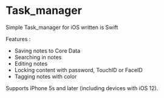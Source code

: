 # Task_manager
Simple Task_manager for iOS written is Swift

Features : 

- Saving notes to Core Data
- Searching in notes
- Editing notes
- Locking content with password, TouchID or FaceID
- Tagging notes with color


Supports iPhone 5s and later (including devices with iOS 12).






